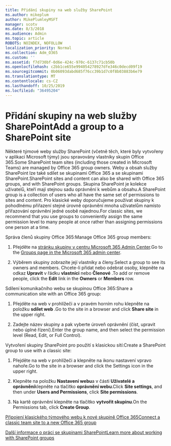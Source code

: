 ```yaml
---
title: Přidání skupiny na web služby SharePoint
ms.author: mikeplum
author: MikePlumleyMSFT
manager: scotv
ms.date: 8/3/2018
ms.audience: Admin
ms.topic: article
ROBOTS: NOINDEX, NOFOLLOW
localization_priority: Normal
ms.collection: Adm_O365
ms.custom: ''
ms.assetid: f7d730bf-0d6e-424c-970c-6137c71cb50b
ms.openlocfilehash: c2bb1ce655e994054278927dfe346c0decd09f19
ms.sourcegitcommit: 0b06093dabd685f76cc39b1d7c0f8b03883b6e79
ms.translationtype: MT
ms.contentlocale: cs-CZ
ms.lasthandoff: 10/25/2019
ms.locfileid: "36495204"
---
```

# <a name="add-a-group-to-a-sharepoint-site"></a><span data-ttu-id="694d5-102">Přidání skupiny na web služby SharePoint</span><span class="sxs-lookup"><span data-stu-id="694d5-102">Add a group to a SharePoint site</span></span>

<span data-ttu-id="694d5-103">Některé týmové weby služby SharePoint (včetně těch, které byly vytvořeny v aplikaci Microsoft týmy) jsou spravovány vlastníky skupin Office 365.</span><span class="sxs-lookup"><span data-stu-id="694d5-103">Some SharePoint team sites (including those created in Microsoft Teams) are managed by Office 365 group owners.</span></span> <span data-ttu-id="694d5-104">Weby a obsah služby SharePoint lze také sdílet se skupinami Office 365 a se skupinami SharePoint.</span><span class="sxs-lookup"><span data-stu-id="694d5-104">SharePoint sites and content can also be shared with Office 365 groups, and with SharePoint groups.</span></span> <span data-ttu-id="694d5-105">Skupina SharePoint je kolekce uživatelů, kteří mají stejnou sadu oprávnění k webům a obsahu.</span><span class="sxs-lookup"><span data-stu-id="694d5-105">A SharePoint group is a collection of users who all have the same set of permissions to sites and content.</span></span> <span data-ttu-id="694d5-106">Pro klasické weby doporučujeme používat skupiny k pohodlnému přiřazení stejné úrovně oprávnění mnoha uživatelům namísto přiřazování oprávnění jedné osobě najednou.</span><span class="sxs-lookup"><span data-stu-id="694d5-106">For classic sites, we recommend that you use groups to conveniently assign the same permission level to many people at once rather than assigning permissions one person at a time.</span></span>
  
<span data-ttu-id="694d5-107">Správa členů skupiny Office 365:</span><span class="sxs-lookup"><span data-stu-id="694d5-107">Manage Office 365 group members:</span></span>
  
1. <span data-ttu-id="694d5-108">Přejděte na [stránku skupiny v centru Microsoft 365 Admin Center](https://portal.office.com/adminportal/home#/groups).</span><span class="sxs-lookup"><span data-stu-id="694d5-108">Go to the [Groups page in the Microsoft 365 admin center](https://portal.office.com/adminportal/home#/groups).</span></span>
    
2. <span data-ttu-id="694d5-109">Výběrem skupiny zobrazíte její vlastníky a členy.</span><span class="sxs-lookup"><span data-stu-id="694d5-109">Select a group to see its owners and members.</span></span> <span data-ttu-id="694d5-110">Chcete-li přidat nebo odebrat osoby, klepněte na odkaz **Upravit** v řádku **vlastníci** nebo **Členové** .</span><span class="sxs-lookup"><span data-stu-id="694d5-110">To add or remove people, click the **Edit** link in the **Owners** or **Members** row.</span></span> 
    
<span data-ttu-id="694d5-111">Sdílení komunikačního webu se skupinou Office 365:</span><span class="sxs-lookup"><span data-stu-id="694d5-111">Share a communication site with an Office 365 group:</span></span>
  
1. <span data-ttu-id="694d5-112">Přejděte na web v prohlížeči a v pravém horním rohu klepněte na položku **sdílet web** .</span><span class="sxs-lookup"><span data-stu-id="694d5-112">Go to the site in a browser and click **Share site** in the upper right.</span></span> 
    
2. <span data-ttu-id="694d5-113">Zadejte název skupiny a pak vyberte úroveň oprávnění (číst, upravit nebo úplné řízení).</span><span class="sxs-lookup"><span data-stu-id="694d5-113">Enter the group name, and then select the permission level (Read, Edit, or Full Control).</span></span>
    
<span data-ttu-id="694d5-114">Vytvoření skupiny SharePoint pro použití s klasickou sítí:</span><span class="sxs-lookup"><span data-stu-id="694d5-114">Create a SharePoint group to use with a classic site:</span></span>
  
1. <span data-ttu-id="694d5-115">Přejděte na web v prohlížeči a klepněte na ikonu nastavení vpravo nahoře.</span><span class="sxs-lookup"><span data-stu-id="694d5-115">Go to the site in a browser and click the Settings icon in the upper right.</span></span>
    
2. <span data-ttu-id="694d5-116">Klepněte na položku **Nastavení webu**a v části **Uživatelé a oprávnění**klepněte na tlačítko **oprávnění webu**.</span><span class="sxs-lookup"><span data-stu-id="694d5-116">Click **Site settings**, and then under **Users and Permissions**, click **Site permissions**.</span></span>
    
3. <span data-ttu-id="694d5-117">Na kartě oprávnění klepněte na tlačítko **vytvořit skupinu**.</span><span class="sxs-lookup"><span data-stu-id="694d5-117">On the Permissions tab, click **Create Group**.</span></span>
    
[<span data-ttu-id="694d5-118">Připojení klasického týmového webu k nové skupině Office 365</span><span class="sxs-lookup"><span data-stu-id="694d5-118">Connect a classic team site to a new Office 365 group</span></span>](https://go.microsoft.com/fwlink/?linkid=2008654)
  
[<span data-ttu-id="694d5-119">Další informace o práci se skupinami SharePoint</span><span class="sxs-lookup"><span data-stu-id="694d5-119">Learn more about working with SharePoint groups</span></span>](https://go.microsoft.com/fwlink/?linkid=874658)
  

